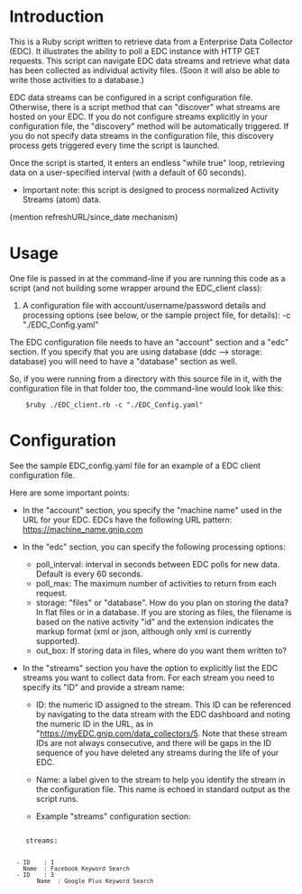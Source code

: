 Introduction
============

This is a Ruby script written to retrieve data from a Enterprise Data Collector (EDC).  It illustrates the ability to poll a EDC instance with HTTP GET requests.  This script can navigate EDC data streams and retrieve what data has been collected as individual activity files.  (Soon it will also be able to write those activities to a database.)

EDC data streams can be configured in a script configuration file.  Otherwise, there is a script method that can "discover" what streams are hosted on your EDC.  If you do not configure streams explicitly in your configuration file, the "discovery" method will be automatically triggered.  If you do not specify data streams in the configuration file, this discovery process gets triggered every time the script is launched.  

Once the script is started, it enters an endless "while true" loop, retrieving data on a user-specified interval (with a default of 60 seconds).   

* Important note: this script is designed to process normalized Activity Streams (atom) data.  
 
{mention refreshURL/since_date mechanism}


Usage
=====

One file is passed in at the command-line if you are running this code as a script (and not building some wrapper
around the EDC_client class):

1) A configuration file with account/username/password details and processing options (see below, or the sample project
file, for details):  -c "./EDC_Config.yaml"

The EDC configuration file needs to have an "account" section and a "edc" section.  If you specify that
you are using database (ddc --> storage: database) you will need to have a "database" section as well.

So, if you were running from a directory with this source file in it, with the configuration file in that folder too,
the command-line would look like this:

        $ruby ./EDC_client.rb -c "./EDC_Config.yaml"


Configuration
=============

See the sample EDC_config.yaml file for an example of a EDC client configuration file.  

Here are some important points:
+ In the "account" section, you specify the "machine name" used in the URL for your EDC.  EDCs have the following URL pattern:
	https://machine_name.gnip.com

+ In the "edc" section, you can specify the following processing options:
	+ poll_interval: interval in seconds between EDC polls for new data.  Default is every 60 seconds.
	+ poll_max: The maximum number of activities to return from each request.
	+ storage: "files" or "database".  How do you plan on storing the data? In flat files or in a database.
		If you are storing as files, the filename is based on the native activity "id" and the extension indicates the 
		markup format (xml or json, although only xml is currently supported). 
	+ out_box: If storing data in files, where do you want them written to?



+ In the "streams" section you have the option to explicitly list the EDC streams you want to collect data from. For each stream 
	you need to specify its "ID" and provide a stream name:
	
	
	+ ID: the numeric ID assigned to the stream.  This ID can be referenced by navigating to the data stream with the EDC dashboard and noting the numeric ID in the URL, as in "https://myEDC.gnip.com/data_collectors/5.  Note that these stream IDs are not always consecutive, and there will be gaps in the ID sequence of you have deleted any streams during the life of your EDC. 
		
	+ Name: a label given to the stream to help you identify the stream in the configuration file.  This name is echoed in standard output as the script runs.


	+ Example "streams" configuration section:
<code>
	streams:	

	  - ID 	  : 1
	    Name  : Facebook Keyword Search  
	  - ID    : 3
    	    Name  : Google Plus Keyword Search
</code>
